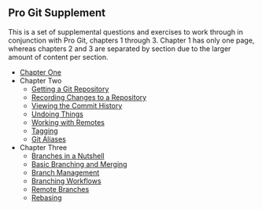 ## Pro Git Supplement

This is a set of supplemental questions and exercises to work through in
conjunction with Pro Git, chapters 1 through 3.
Chapter 1 has only one page, whereas chapters 2 and 3 are separated by
section due to the larger amount of content per section.

- [Chapter One][c1]
- Chapter Two
  - [Getting a Git Repository][c2_1]
  - [Recording Changes to a Repository][c2_2]
  - [Viewing the Commit History][c2_3]
  - [Undoing Things][c2_4]
  - [Working with Remotes][c2_5]
  - [Tagging][c2_6]
  - [Git Aliases][c2_7]
- Chapter Three
  - [Branches in a Nutshell][c3_1]
  - [Basic Branching and Merging][c3_2]
  - [Branch Management][c3_3]
  - [Branching Workflows][c3_4]
  - [Remote Branches][c3_5]
  - [Rebasing][c3_6]

[c1]: <chapter1/chapter_1.md> "Chapter One"
[c2_1]: <chapter2/chapter_2_1.md> "Getting a Git Repository"
[c2_2]: <chapter2/chapter_2_2.md> "Recording Changes to a Repository"
[c2_3]: <chapter2/chapter_2_3.md> "Viewing the Commit History"
[c2_4]: <chapter2/chapter_2_4.md> "Undoing Things"
[c2_5]: <chapter2/chapter_2_5.md> "Working with Remotes"
[c2_6]: <chapter2/chapter_2_6.md> "Tagging"
[c2_7]: <chapter2/chapter_2_7.md> "Git Aliases"
[c3_1]: <chapter3/chapter_3_1.md> "Branches in a Nutshell"
[c3_2]: <chapter3/chapter_3_2.md> "Basic Branching and Merging"
[c3_3]: <chapter3/chapter_3_3.md> "Branch Management"
[c3_4]: <chapter3/chapter_3_4.md> "Branching Workflows"
[c3_5]: <chapter3/chapter_3_5.md> "Remote Branches"
[c3_6]: <chapter3/chapter_3_6.md> "Rebasing"
